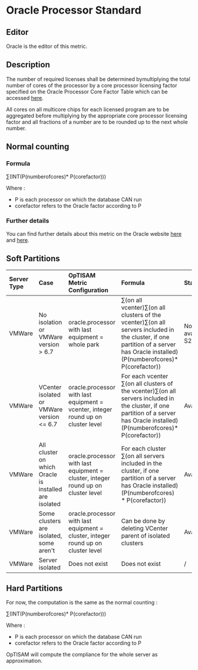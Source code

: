 # Oracle Processor Standard

## Editor

Oracle is the editor of this metric.

## Description 

The number of required licenses shall be determined bymultiplying the total number of cores of the processor by a core processor licensing factor specified on the Oracle Processor Core Factor Table which can be accessed [here](https://www.oracle.com/corporate/contracts/contract-documents/license-definitions-rules.html#processor).

All cores on all multicore chips for each licensed program are to be aggregated before multiplying by the appropriate core processor licensing factor and all fractions of a number are to be rounded up to the next whole number. 

## Normal counting

### Formula 

∑(INT(P(numberofcores)* P(corefactor)))

Where :  
- P is each processor on which the database CAN run  
- corefactor refers to the Oracle factor according to P

### Further details

You can find further details about this metric on the Oracle website [here](https://www.oracle.com/assets/databaselicensing-070584.pdf) and [here](https://www.oracle.com/assets/partitioning-070609.pdf).

## Soft Partitions

| Server Type | Case | OpTISAM Metric Configuration | Formula | Status |
| :---------- | :--- | :--------------------------- | :------ | :----- |
| VMWare | No isolation or VMWare version > 6.7 | oracle.processor with last equipment = whole park | ∑(on all vcenter)∑(on all clusters of the vcenter)∑(on all servers included in the cluster, if one partition of a server has Oracle installed)(P(numberofcores)* P(corefactor)) | Not yet available, S2 2021 |
| VMWare | VCenter isolated or VMWare version <= 6.7 | oracle.processor with last equipment = vcenter, integer round up on cluster level | For each vcenter ∑(on all clusters of the vcenter)∑(on all servers included in the cluster, if one partition of a server has Oracle installed)(P(numberofcores)* P(corefactor)) | Available |
| VMWare | All cluster on which Oracle is installed are isolated | oracle.processor with last equipment = cluster, integer round up on cluster level | For each cluster ∑(on all servers included in the cluster, if one partition of a server has Oracle installed)(P(numberofcores) * P(corefactor)) | Available |
| VMWare | Some clusters are isolated, some aren't | oracle.processor with last equipment = cluster, integer round up on cluster level | Can be done by deleting VCenter parent of isolated clusters | Available |
| VMWare | Server isolated | Does not exist | Does not exist | / |

## Hard Partitions

For now, the computation is the same as the normal counting :  

∑(INT(P(numberofcores)* P(corefactor)))

Where :  
- P is each processor on which the database CAN run  
- corefactor refers to the Oracle factor according to P

OpTISAM will compute the compliance for the whole server as approximation.